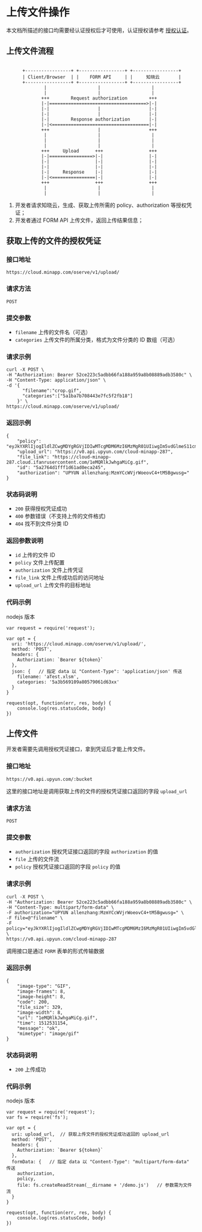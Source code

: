 # 上传文件操作

本文档所描述的接口均需要经认证授权后才可使用，认证授权请参考 [授权认证](./authentication.md)。

## 上传文件流程

```

      +-----------------+ +-----------------+ +-----------------+
      | Client/Browser  | |    FORM API     | |     知晓云       |
      +-----------------+ +-----------------+ +-----------------+
              |                   |                   |
              |                   |                   |
             +++        Request authorization        +++
             |-|====================================>|-|
             |-|                  |                  |-|
             |-|                  |                  |-|
             |-|        Response authorization       |-|
             |-|<====================================|-|
             +++                  |                  +++
              |                   |                   |
              |                   |                   |
              |                   |                   |
             +++     Upload      +++                 +++
             |-|================>|-|                 |-|
             |-|                 |-|                 |-|
             |-|                 |-|                 |-|
             |-|     Response    |-|                 |-|
             |-|<================|-|                 |-|
             +++                 +++                 +++
              |                   |                   |
              |                   |                   |  

```

1. 开发者请求知晓云，生成、获取上传所需的 policy、authorization 等授权凭证；
2. 开发者通过 FORM API 上传文件，返回上传结果信息；


## 获取上传的文件的授权凭证

### 接口地址

`https://cloud.minapp.com/oserve/v1/upload/`

### 请求方法

`POST`

### 提交参数

- `filename` 上传的文件名（可选）
- `categories` 上传文件的所属分类，格式为文件分类的 ID 数组（可选）

### 请求示例

```
curl -X POST \
-H "Authorization: Bearer 52ce223c5adbb66fa188a959a8b08889adb3580c" \
-H "Content-Type: application/json" \
-d '{
      "filename":"crop.gif",
      "categories":["5a1ba7b708443e7fc5f2fb18"]
    }' \
https://cloud.minapp.com/oserve/v1/upload/
```

### 返回示例

```
{
    "policy": "eyJkYXRlIjogIldlZCwgMDYgRGVjIDIwMTcgMDM6MzI6MzMgR01UIiwgIm5vdGlmeS11cmwiOiAiaHR0cHM6Ly9zc28uaWZhbnIuY29tL2V4dGFwaS9oeWRyb2dlbi91cHl1bi9jYWxsYmFjay8yODcvNWEyNzY0ZDFmZmYxZDYxYWQwZWNhMjQ1LyIsICJidWNrZXQiOiAiY2xvdWQtbWluYXBwLTI4NyIsICJzYXZlLWtleSI6ICIxZU1RUmxrSndoZ2FNaUNnLmdpZiIsICJleHBpcmF0aW9uIjogMTUxMjUzMTQ1M30=",
    "upload_url": "https://v0.api.upyun.com/cloud-minapp-287",
    "file_link": "https://cloud-minapp-287.cloud.ifanrusercontent.com/1eMQRlkJwhgaMiCg.gif",
    "id": "5a2764d1fff1d61ad0eca245",
    "authorization": "UPYUN allenzhang:MzmYCcWVjrWoeovC4+tM5Bgwusg="
}
```

### 状态码说明

- `200` 获得授权凭证成功
- `400` 参数错误（不支持上传的文件格式)
- `404` 找不到文件分类 ID

### 返回参数说明

  - `id`            上传的文件 ID
  - `policy`        文件上传配置
  - `authorization` 文件上传凭证
  - `file_link`     文件上传成功后的访问地址
  - `upload_url`    上传文件的目标地址

### 代码示例

nodejs 版本

```
var request = require('request');

var opt = {
  uri: 'https://cloud.minapp.com/oserve/v1/upload/',
  method: 'POST',
  headers: {
    Authorization: `Bearer ${token}`
  },
  json: {   // 指定 data 以 "Content-Type": 'application/json' 传送
    filename: 'aTest.xlsm',
    categories: '5a3b569109a80579061d63xx'
  }
}

request(opt, function(err, res, body) {
    console.log(res.statusCode, body)
})
```

## 上传文件

开发者需要先调用授权凭证接口，拿到凭证后才能上传文件。

### 接口地址

`https://v0.api.upyun.com/:bucket`

这里的接口地址是调用获取上传的文件的授权凭证接口返回的字段 `upload_url`

### 请求方法

`POST`

### 提交参数

- `authorization` 授权凭证接口返回的字段 `authorization` 的值
- `file` 上传的文件流
- `policy` 授权凭证接口返回的字段 `policy` 的值

### 请求示例

```
curl -X POST \
-H "Authorization: Bearer 52ce223c5adbb66fa188a959a8b08889adb3580c" \
-H "Content-Type: multipart/form-data" \
-F authorization="UPYUN allenzhang:MzmYCcWVjrWoeovC4+tM5Bgwusg=" \
-F file=@"filename" \
-F policy="eyJkYXRlIjogIldlZCwgMDYgRGVjIDIwMTcgMDM6MzI6MzMgR01UIiwgIm5vdGlmeS11cmwiOiAiaHR0cHM6Ly9zc28uaWZhbnIuY29tL2V4dGFwaS9oeWRyb2dlbi91cHl1bi9jYWxsYmFjay8yODcvNWEyNzY0ZDFmZmYxZDYxYWQwZWNhMjQ1LyIsICJidWNrZXQiOiAiY2xvdWQtbWluYXBwLTI4NyIsICJzYXZlLWtleSI6ICIxZU1RUmxrSndoZ2FNaUNnLmdpZiIsICJleHBpcmF0aW9uIjogMTUxMjUzMTQ1M30=" \
https://v0.api.upyun.com/cloud-minapp-287
```

调用接口是通过 `FORM` 表单的形式传输数据

### 返回示例

```
{
    "image-type": "GIF",
    "image-frames": 8,
    "image-height": 8,
    "code": 200,
    "file_size": 329,
    "image-width": 8,
    "url": "1eMQRlkJwhgaMiCg.gif",
    "time": 1512531154,
    "message": "ok",
    "mimetype": "image/gif"
}
```

### 状态码说明

- `200` 上传成功

### 代码示例

nodejs 版本

```
var request = require('request');
var fs = require('fs');

var opt = {
  uri: upload_url,  // 获取上传文件的授权凭证成功返回的 upload_url
  method: 'POST',
  headers: {
    Authorization: `Bearer ${token}`
  },
  formData: {   // 指定 data 以 "Content-Type": "multipart/form-data" 传送
    authorization,
    policy,
    file: fs.createReadStream(__dirname + '/demo.js')   // 参数需为文件流
  }
}

request(opt, function(err, res, body) {
    console.log(res.statusCode, body)
})
```
  